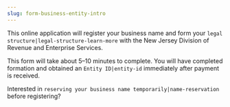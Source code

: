 ```yaml
---
slug: form-business-entity-intro
---
```

This online application will register your business name and form your `legal structure|legal-structure-learn-more` with the New Jersey Division of Revenue and Enterprise Services.

This form will take about 5–10 minutes to complete. You will have completed formation and obtained an `Entity ID|entity-id` immediately after payment is received.

Interested in `reserving your business name temporarily|name-reservation` before registering?